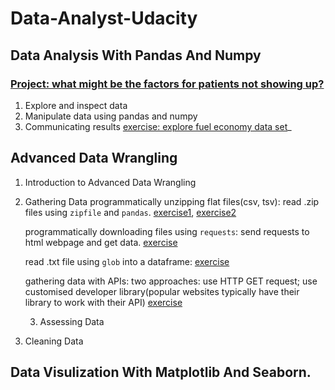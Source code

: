 # Data-Analyst-Udacity

## Data Analysis With Pandas And Numpy 

### [**Project: what might be the factors for patients not showing up?**](Projects/Investigate_a_Dataset.ipynb)
 
1. Explore and inspect data
2. Manipulate data using pandas and numpy
3. Communicating results [exercise: explore fuel economy data set](fuel_economy.ipynb)_

## Advanced Data Wrangling

1. Introduction to Advanced Data Wrangling 
   
2. Gathering Data
   programmatically unzipping flat files(csv, tsv): read .zip files using `zipfile` and `pandas`. [exercise1](L2FlatFilesDemo.ipynb), [exercise2](DownloadandLoadFlatFiles.ipynb)

   programmatically downloading files using `requests`: send requests to html webpage and get data. [exercise](ProgrammaticallyDownloadFiles.ipynb)

   read .txt file using `glob` into a dataframe: [exercise](L2TextFileStructure.ipynb)

   gathering data with APIs: two approaches: use HTTP GET request; use customised developer library(popular websites typically have their library to work with their API) [exercise](L2API.ipynb)

   3. Assessing Data
      
4. Cleaning Data

## Data Visulization With Matplotlib And Seaborn.
